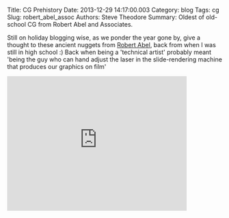 Title: CG Prehistory
Date: 2013-12-29 14:17:00.003
Category: blog
Tags: cg
Slug: robert_abel_assoc
Authors: Steve Theodore
Summary: Oldest of old-school CG from Robert Abel and Associates.

Still on holiday blogging wise, as we ponder the year gone by, give a thought to these ancient nuggets from [Robert Abel](http://design.osu.edu/carlson/history/tree/abel.html), back from when I was still in high school :)  Back when being a 'technical artist' probably meant 'being the guy who can hand adjust the laser in the slide-rendering machine that produces our graphics on film'  
  
<iframe width="420" height="315" src="https://www.youtube.com/embed/Wx1dTGvfqak" frameborder="0" allowfullscreen></iframe>
